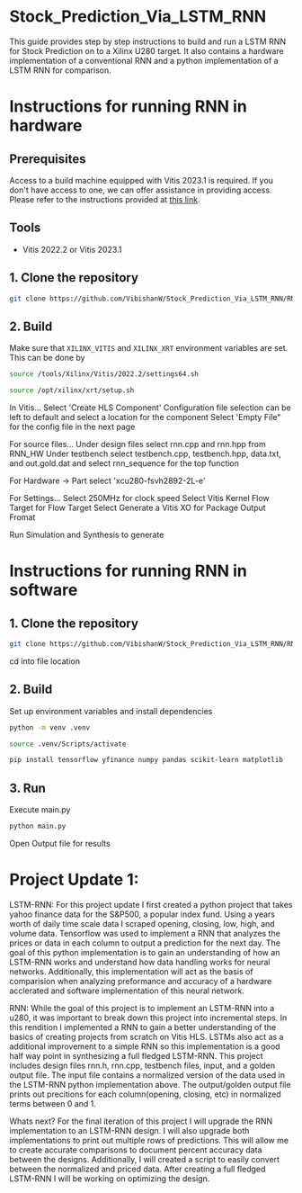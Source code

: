 # Stock_Prediction_Via_LSTM_RNN
This guide provides step by step instructions to build and run a LSTM RNN for Stock Prediction on to a Xilinx U280 target.
It also contains a hardware implementation of a conventional RNN and a python implementation of a LSTM RNN for comparison. 

# Instructions for running RNN in hardware
## Prerequisites
Access to a build machine equipped with Vitis 2023.1 is required. If you don't have access to one, we can offer assistance in providing access. Please refer to the instructions provided at [this link](https://github.com/OCT-FPGA/OCT-Tutorials/blob/master/nercsetup/nerc-vm-guide.md).

## Tools
- Vitis 2022.2 or Vitis 2023.1

## 1. Clone the repository
```bash
git clone https://github.com/VibishanW/Stock_Prediction_Via_LSTM_RNN/RNN_HW
```

## 2. Build
Make sure that ```XILINX_VITIS``` and ```XILINX_XRT``` environment variables are set. This can be done by

```bash
source /tools/Xilinx/Vitis/2022.2/settings64.sh
```

```bash
source /opt/xilinx/xrt/setup.sh
```

In Vitis...
Select 'Create HLS Component'
Configuration file selection can be left to default and select a location for the component
Select 'Empty File" for the config file in the next page

For source files...
Under design files select rnn.cpp and rnn.hpp from RNN_HW
Under testbench select testbench.cpp, testbench.hpp, data.txt, and out.gold.dat
and select rnn_sequence for the top function

For Hardware -> Part select 'xcu280-fsvh2892-2L-e'

For Settings...
Select 250MHz for clock speed
Select Vitis Kernel Flow Target for Flow Target
Select Generate a Vitis XO for Package Output Fromat

Run Simulation and Synthesis to generate 

# Instructions for running RNN in software
## 1. Clone the repository

```bash
git clone https://github.com/VibishanW/Stock_Prediction_Via_LSTM_RNN/RNN_SW
```
cd into file location

## 2. Build
Set up environment variables and install dependencies

```bash
python -m venv .venv
```

```bash
source .venv/Scripts/activate
```

```bash
pip install tensorflow yfinance numpy pandas scikit-learn matplotlib
```

## 3. Run
Execute main.py

```bash
python main.py
```

Open Output file for results

# Project Update 1:
LSTM-RNN:
For this project update I first created a python project that takes yahoo finance data for the S&P500, a popular index fund.
Using a years worth of daily time scale data I scraped opening, closing, low, high, and volume data. 
Tensorflow was used to implement a RNN that analyzes the prices or data in each column to output a prediction for the next day.
The goal of this python implementation is to gain an understanding of how an LSTM-RNN works and understand how data handling works for neural networks.
Additionally, this implementation will act as the basis of comparision when analyzing preformance and accuracy of a hardware acclerated and software implementation of this neural network.

RNN:
While the goal of this project is to implement an LSTM-RNN into a u280, it was important to break down this project into incremental steps.
In this rendition I implemented a RNN to gain a better understanding of the basics of creating projects from scratch on Vitis HLS.
LSTMs also act as a additional improvement to a simple RNN so this implementation is a good half way point in synthesizing a full fledged LSTM-RNN.
This project includes design files rnn.h, rnn.cpp, testbench files, input, and a golden output file. The input file contains a normalized version of the data used in the LSTM-RNN python
implementation above. The output/golden output file prints out precitions for each column(opening, closing, etc) in normalized terms between 0 and 1.

Whats next?
For the final iteration of this project I will upgrade the RNN implementation to an LSTM-RNN design. I will also upgrade both implementations to print out multiple rows of predictions.
This will allow me to create accurate comparisons to document percent accuracy data between the designs. Additionally, I will created a script to easily convert between the 
normalized and priced data. After creating a full fledged LSTM-RNN I will be working on optimizing the design.
